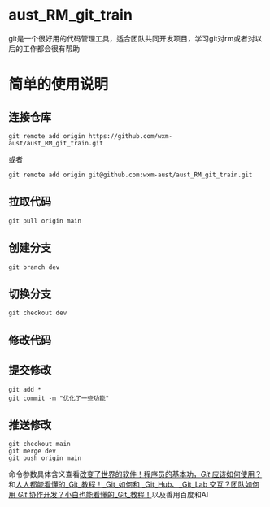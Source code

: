 # aust_RM_git_train
git是一个很好用的代码管理工具，适合团队共同开发项目，学习git对rm或者对以后的工作都会很有帮助
# 简单的使用说明

## 连接仓库

`git remote add origin https://github.com/wxm-aust/aust_RM_git_train.git`

或者

`git remote add origin git@github.com:wxm-aust/aust_RM_git_train.git`

## 拉取代码

`git pull origin main`

## 创建分支

`git branch dev`

## 切换分支

`git checkout dev`

## ~~修改代码~~

## 提交修改

```
git add *
git commit -m "优化了一些功能"
```

## 推送修改
```
git checkout main
git merge dev
git push origin main
```

命令参数具体含义查看[改变了世界的软件！程序员的基本功，_Git_ 应该如何使用？](https://www.bilibili.com/video/BV1u94y1n73L/?spm_id_from=333.1387.search.video_card.click)和[人人都能看懂的_Git_教程！_Git_如何和 _Git_Hub、_Git_Lab 交互？团队如何用 _Git_ 协作开发？小白也能看懂的_Git_教程！](https://www.bilibili.com/video/BV1d6XVYqEuy/?spm_id_from=333.1387.search.video_card.click)以及善用百度和AI